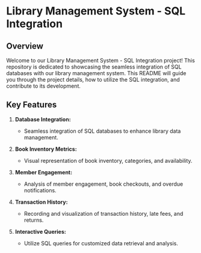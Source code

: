 
# Library Management System - SQL Integration

## Overview

Welcome to our Library Management System - SQL Integration project! This repository is dedicated to showcasing the seamless integration of SQL databases with our library management system. This README will guide you through the project details, how to utilize the SQL integration, and contribute to its development.

## Key Features

1. **Database Integration:**
   - Seamless integration of SQL databases to enhance library data management.

2. **Book Inventory Metrics:**
   - Visual representation of book inventory, categories, and availability.

3. **Member Engagement:**
   - Analysis of member engagement, book checkouts, and overdue notifications.

4. **Transaction History:**
   - Recording and visualization of transaction history, late fees, and returns.

5. **Interactive Queries:**
   - Utilize SQL queries for customized data retrieval and analysis.


